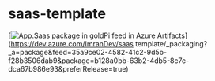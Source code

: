 # saas-template

[![App.Saas package in goldPi feed in Azure Artifacts](https://feeds.dev.azure.com/ImranDev/_apis/public/Packaging/Feeds/35a9ce02-4582-41c2-9d5b-f28b3506dab9/Packages/b128a0bb-63b2-4db5-8c7c-dca67b986e93/Badge)](https://dev.azure.com/ImranDev/saas template/_packaging?_a=package&feed=35a9ce02-4582-41c2-9d5b-f28b3506dab9&package=b128a0bb-63b2-4db5-8c7c-dca67b986e93&preferRelease=true)
